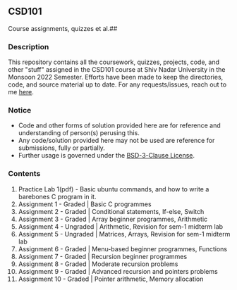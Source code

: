 ## CSD101
Course assignments, quizzes et al.##

### Description
This repository contains all the coursework, quizzes, projects, code, and other "stuff" assigned in the CSD101 course at
Shiv Nadar University in the Monsoon 2022 Semester. Efforts have been made to keep the directories, code, and source 
material up to date. For any requests/issues, reach out to me [here](mailto:typhoeusxoxo@gmail.com).

### Notice
* Code and other forms of solution provided here are for reference and understanding of person(s) perusing this.
* Any code/solution provided here may not be used are reference for submissions, fully or partially.
* Further usage is governed under the [BSD-3-Clause License](LICENSE).  

### Contents
01. Practice Lab 1(pdf) - Basic ubuntu commands, and how to write a barebones C program in it.
02. Assignment 1 - Graded | Basic C programmes 
03. Assignment 2 - Graded | Conditional statements, If-else, Switch
04. Assignment 3 - Graded | Array beginner programmes, Arithmetic
05. Assignment 4 - Ungraded | Arithmetic, Revision for sem-1 midterm lab
06. Assignment 5 - Ungraded | Matrices, Arrays, Revision for sem-1 midterm lab
07. Assignment 6 - Graded | Menu-based beginner programmes, Functions
08. Assignment 7 - Graded | Recursion beginner programmes
09. Assignment 8 - Graded | Moderate recursion problems
10. Assignment 9 - Graded | Advanced recursion and pointers problems
11. Assignment 10 - Graded | Pointer arithmetic, Memory allocation 



        

